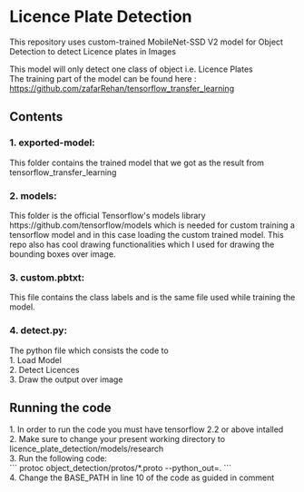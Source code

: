 # Licence Plate Detection

This repository uses custom-trained MobileNet-SSD V2 model for Object Detection to detect Licence plates in Images

This model will only detect one class of object i.e. Licence Plates </br>
The training part of the model can be found here : https://github.com/zafarRehan/tensorflow_transfer_learning

<h2>Contents</h2>

<h3>1. exported-model:</h3> 
This folder contains the trained model that we got as the result from <a src="https://github.com/zafarRehan/tensorflow_transfer_learning">tensorflow_transfer_learning</a>

<h3>2. models:</h3> 
This folder is the official Tensorflow's models library https://github.com/tensorflow/models which is needed for custom training a tensorflow model and in this case loading the custom trained model. This repo also has cool drawing functionalities which I used for drawing the bounding boxes over image.

<h3>3. custom.pbtxt:</h3>         
This file contains the class labels and is the same file used while training the model. 

<h3>4. detect.py:</h3>       
The python file which consists the code to</br>
1. Load Model</br>
2. Detect Licences</br>
3. Draw the output over image 

<h2>Running the code</h2>
1. In order to run the code you must have tensorflow 2.2 or above intalled </br>
2. Make sure to change your present working directory to licence_plate_detection/models/research</br>
3. Run the following code:</br>
```
protoc object_detection/protos/*.proto --python_out=.
```
</br>
4. Change the BASE_PATH in line 10 of the code as guided in comment

